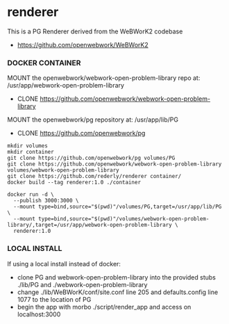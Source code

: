 # renderer

This is a PG Renderer derived from the WeBWorK2 codebase
* https://github.com/openwebwork/WeBWorK2

### DOCKER CONTAINER ###

MOUNT the openwebwork/webwork-open-problem-library repo at:
    /usr/app/webwork-open-problem-library

* CLONE https://github.com/openwebwork/webwork-open-problem-library

MOUNT the openwebwork/pg repository at:
    /usr/app/lib/PG

* CLONE https://github.com/openwebwork/pg

```
mkdir volumes
mkdir container
git clone https://github.com/openwebwork/pg volumes/PG
git clone https://github.com/openwebwork/webwork-open-problem-library volumes/webwork-open-problem-library
git clone https://github.com/rederly/renderer container/
docker build --tag renderer:1.0 ./container

docker run -d \
  --publish 3000:3000 \
  --mount type=bind,source="$(pwd)"/volumes/PG,target=/usr/app/lib/PG \
  --mount type=bind,source="$(pwd)"/volumes/webwork-open-problem-library/,target=/usr/app/webwork-open-problem-library \
  renderer:1.0
```

### LOCAL INSTALL ###
If using a local install instead of docker:
* clone PG and webwork-open-problem-library into the provided stubs ./lib/PG and ./webwork-open-problem-library
* change ./lib/WeBWorK/conf/site.conf line 205 and defaults.config line 1077 to the location of PG
* begin the app with morbo ./script/render_app and access on localhost:3000
